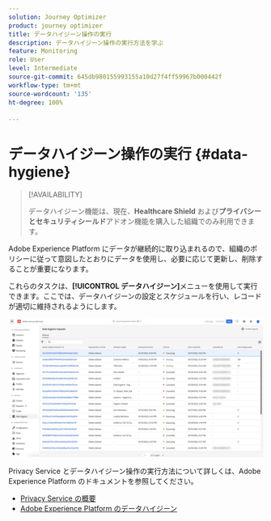 ```yaml
---
solution: Journey Optimizer
product: journey optimizer
title: データハイジーン操作の実行
description: データハイジーン操作の実行方法を学ぶ
feature: Monitoring
role: User
level: Intermediate
source-git-commit: 645db980155993155a10d27f4ff59967b000442f
workflow-type: tm+mt
source-wordcount: '135'
ht-degree: 100%

---
```


# データハイジーン操作の実行 {#data-hygiene}

>[!AVAILABILITY]
>
>データハイジーン機能は、現在、**Healthcare Shield** および&#x200B;**プライバシーとセキュリティシールド**&#x200B;アドオン機能を購入した組織でのみ利用できます。


Adobe Experience Platform にデータが継続的に取り込まれるので、組織のポリシーに従って意図したとおりにデータを使用し、必要に応じて更新し、削除することが重要になります。

これらのタスクは、**[!UICONTROL データハイジーン]**&#x200B;メニューを使用して実行できます。ここでは、データハイジーンの設定とスケジュールを行い、レコードが適切に維持されるようにします。

![](assets/data-hygiene.png)

Privacy Service とデータハイジーン操作の実行方法について詳しくは、Adobe Experience Platform のドキュメントを参照してください。

* [Privacy Service の概要](https://experienceleague.adobe.com/docs/experience-platform/privacy/home.html?lang=ja)
* [Adobe Experience Platform のデータハイジーン](https://experienceleague.adobe.com/docs/experience-platform/hygiene/home.html?lang=ja)

